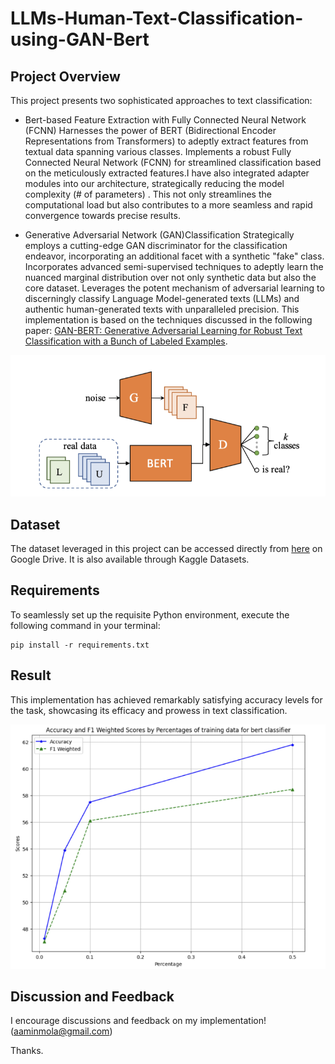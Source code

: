 # LLMs-Human-Text-Classification-using-GAN-Bert

## Project Overview

This project presents two sophisticated approaches to text classification:

* Bert-based Feature Extraction with Fully Connected Neural Network (FCNN)
Harnesses the power of BERT (Bidirectional Encoder Representations from Transformers) to adeptly extract features from textual data spanning various classes.
Implements a robust Fully Connected Neural Network (FCNN) for streamlined classification based on the meticulously extracted features.I have also integrated adapter modules into our architecture, strategically reducing the model complexity (# of parameters) . This not only streamlines the computational load but also contributes to a more seamless and rapid convergence towards precise results.

* Generative Adversarial Network (GAN)Classification
Strategically employs a cutting-edge GAN discriminator for the classification endeavor, incorporating an additional facet with a synthetic "fake" class.
Incorporates advanced semi-supervised techniques to adeptly learn the nuanced marginal distribution over not only synthetic data but also the core dataset.
Leverages the potent mechanism of adversarial learning to discerningly classify Language Model-generated texts (LLMs) and authentic human-generated texts with unparalleled precision.
This implementation is based on the techniques discussed in the following paper: [GAN-BERT: Generative Adversarial Learning for Robust Text Classification with a Bunch of Labeled Examples](https://aclanthology.org/2020.acl-main.191/).


![alt text](<Plots/model_structure.png>)


## Dataset

The dataset leveraged in this project can be accessed directly from [here](https://drive.google.com/drive/folders/11YeloR2eTXcTzdwI04Z-M2QVvIeQAU6-) on Google Drive. It is also available through Kaggle Datasets.




## Requirements

To seamlessly set up the requisite Python environment, execute the following command in your terminal:

```
pip install -r requirements.txt
```
## Result

This implementation has achieved remarkably satisfying accuracy levels for the task, showcasing its efficacy and prowess in text classification.


![alt text](<Plots/Picture3.png>)


## Discussion and Feedback

I encourage discussions and feedback on my implementation! (aaminmola@gmail.com)

Thanks.
